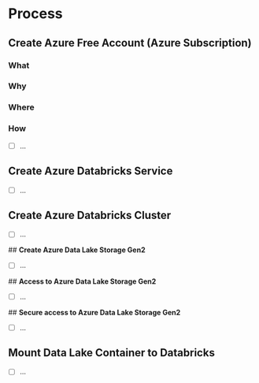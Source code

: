 # **Process**

## **Create Azure Free Account (Azure Subscription)**

### What
### Why
### Where
### How

- [ ] ...



## **Create Azure Databricks Service**

- [ ] ...


## **Create Azure Databricks Cluster**

- [ ] ...


## **Create Azure Data Lake Storage Gen2**

- [ ] ...



## **Access to Azure Data Lake Storage Gen2**

- [ ] ...



## **Secure access to Azure Data Lake Storage Gen2**

- [ ] ...


## **Mount Data Lake Container to Databricks**

- [ ] ...



